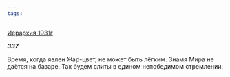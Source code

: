 ```yaml
---
tags:
---
```



[Иерархия 1931г](/agni/1931)



___337___

Время, когда явлен Жар-цвет, не может быть лёгким. Знамя Мира не даётся на базаре. Так будем слиты в едином непобедимом стремлении.   


